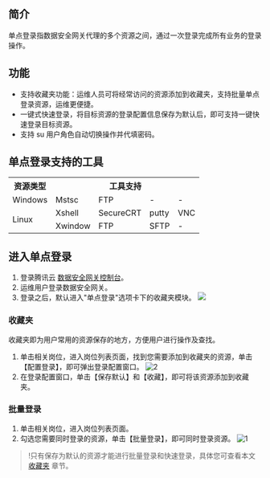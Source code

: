 ## 简介
单点登录指数据安全网关代理的多个资源之间，通过一次登录完成所有业务的登录操作。


## 功能
- 支持收藏夹功能：运维人员可将经常访问的资源添加到收藏夹，支持批量单点登录资源，运维更便捷。
- 一键式快速登录，将目标资源的登录配置信息保存为默认后，即可支持一键快速登录目标资源。
- 支持 su 用户角色自动切换操作并代填密码。


## 单点登录支持的工具
<table>
   <tr>
      <th>资源类型</th>
      <th colspan="4">工具支持</th>
   </tr>
   <tr>
      <td>Windows</td>
      <td>Mstsc</td>
      <td>FTP</td>
      <td>-</td>
      <td>-</td>
   </tr>
   <tr>
      <td rowspan="2">Linux</td>
      <td>Xshell</td>
      <td>SecureCRT</td>
      <td>putty</td>
      <td>VNC</td>
   </tr>
   <tr>
      <td>Xwindow</td>
      <td>FTP</td>
      <td>SFTP</td>
      <td>-</td>
   </tr>
</table>



## 进入单点登录
1. 登录腾讯云 [数据安全网关控制台](https://console.cloud.tencent.com/cds/dasb)。
2. 运维用户登录数据安全网关。
3. 登录之后，默认进入"单点登录"选项卡下的收藏夹模块。
    ![](https://main.qcloudimg.com/raw/cfca46b5ac6bc6a9d16278baa6e480ed.png)

<a id="scj"></a>
### 收藏夹
收藏夹即为用户常用的资源保存的地方，方便用户进行操作及查找。
1. 单击相关岗位，进入岗位列表页面，找到您需要添加到收藏夹的资源，单击【配置登录】，即可弹出登录配置窗口。
![2](https://main.qcloudimg.com/raw/2056b1eabe9700caa4ba2aee23eb4bea.png)
2. 在登录配置窗口，单击【保存默认】和【收藏】，即可将该资源添加到收藏夹。


### 批量登录
1. 单击相关岗位，进入岗位列表页面。
2. 勾选您需要同时登录的资源，单击【批量登录】，即可同时登录资源。
![1](https://main.qcloudimg.com/raw/f0041fc63d14eaef3015c6bd4c88a28e.png)

>!只有保存为默认的资源才能进行批量登录和快速登录，具体您可查看本文 [收藏夹](#scj) 章节。
